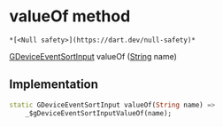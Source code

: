 


# valueOf method




    *[<Null safety>](https://dart.dev/null-safety)*




[GDeviceEventSortInput](../../third_party_yonomi_graphql_schema_schema.docs.schema.gql/GDeviceEventSortInput-class.md) valueOf
([String](https://api.flutter.dev/flutter/dart-core/String-class.html) name)








## Implementation

```dart
static GDeviceEventSortInput valueOf(String name) =>
    _$gDeviceEventSortInputValueOf(name);
```







